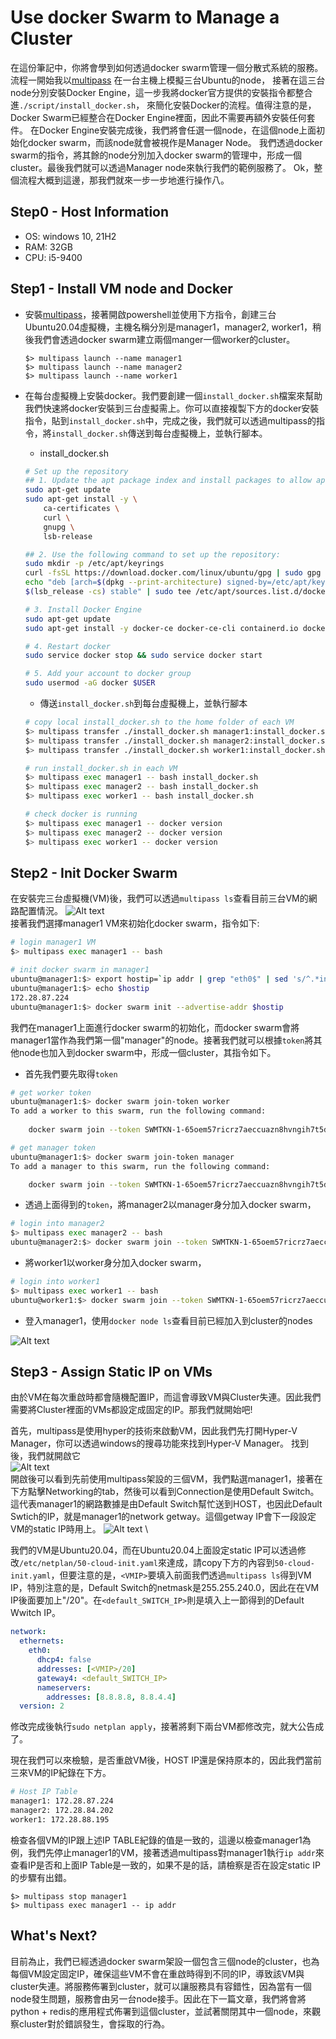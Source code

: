 # Use docker Swarm to Manage a Cluster

在這份筆記中，你將會學到如何透過docker swarm管理一個分散式系統的服務。流程一開始我以[multipass](https://multipass.run/) 在一台主機上模擬三台Ubuntu的node，
接著在這三台node分別安裝Docker Engine，這一步我將docker官方提供的安裝指令都整合進`./script/install_docker.sh`， 
來簡化安裝Docker的流程。值得注意的是，Docker Swarm已經整合在Docker Engine裡面，因此不需要再額外安裝任何套件。
在Docker Engine安裝完成後，我們將會任選一個node，在這個node上面初始化docker swarm，而該node就會被視作是Manager Node。
我們透過docker swarm的指令，將其餘的node分別加入docker swarm的管理中，形成一個cluster。最後我們就可以透過Manager node來執行我們的範例服務了。
Ok，整個流程大概到這邊，那我們就來一步一步地進行操作八。

## Step0 - Host Information
- OS: windows 10, 21H2
- RAM: 32GB
- CPU: i5-9400

## Step1 - Install VM node and Docker
- 安裝[multipass](https://multipass.run/)，接著開啟powershell並使用下方指令，創建三台Ubuntu20.04虛擬機，主機名稱分別是manager1，manager2, worker1，稍後我們會透過docker swarm建立兩個manger一個worker的cluster。
    ```
    $> multipass launch --name manager1
    $> multipass launch --name manager2
    $> multipass launch --name worker1
    ```


- 在每台虛擬機上安裝docker。我們要創建一個`install_docker.sh`檔案來幫助我們快速將docker安裝到三台虛擬需上。你可以直接複製下方的docker安裝指令，貼到`install_docker.sh`中，完成之後，我們就可以透過multipass的指令，將`install_docker.sh`傳送到每台虛擬機上，並執行腳本。
    - install_docker.sh
    ```bash
    # Set up the repository
    ## 1. Update the apt package index and install packages to allow apt to use a repository over HTTPS:
    sudo apt-get update
    sudo apt-get install -y \
        ca-certificates \
        curl \
        gnupg \
        lsb-release

    ## 2. Use the following command to set up the repository:
    sudo mkdir -p /etc/apt/keyrings
    curl -fsSL https://download.docker.com/linux/ubuntu/gpg | sudo gpg --dearmor -o /etc/apt/keyrings/docker.gpg
    echo "deb [arch=$(dpkg --print-architecture) signed-by=/etc/apt/keyrings/docker.gpg] https://download.docker.com/linux/ubuntu \
    $(lsb_release -cs) stable" | sudo tee /etc/apt/sources.list.d/docker.list > /dev/null

    # 3. Install Docker Engine
    sudo apt-get update
    sudo apt-get install -y docker-ce docker-ce-cli containerd.io docker-compose-plugin

    # 4. Restart docker
    sudo service docker stop && sudo service docker start

    # 5. Add your account to docker group
    sudo usermod -aG docker $USER
    ```
    - 傳送`install_docker.sh`到每台虛擬機上，並執行腳本
    ```bash
    # copy local install_docker.sh to the home folder of each VM
    $> multipass transfer ./install_docker.sh manager1:install_docker.sh
    $> multipass transfer ./install_docker.sh manager2:install_docker.sh
    $> multipass transfer ./install_docker.sh worker1:install_docker.sh

    # run install_docker.sh in each VM
    $> multipass exec manager1 -- bash install_docker.sh
    $> multipass exec manager2 -- bash install_docker.sh
    $> multipass exec worker1 -- bash install_docker.sh

    # check docker is running
    $> multipass exec manager1 -- docker version
    $> multipass exec manager2 -- docker version
    $> multipass exec worker1 -- docker version
    ```

## Step2 - Init Docker Swarm
在安裝完三台虛擬機(VM)後，我們可以透過`multipass ls`查看目前三台VM的網路配置情況。
<img src="imgs/multipass_ls.PNG" alt="Alt text" title="multipass ls"> \
接著我們選擇manager1 VM來初始化docker swarm，指令如下:
```bash
# login manager1 VM
$> multipass exec manager1 -- bash

# init docker swarm in manager1
ubuntu@manager1:$> export hostip=`ip addr | grep "eth0$" | sed 's/^.*inet //g' | sed 's/\/.* brd.*//g '`
ubuntu@manager1:$> echo $hostip
172.28.87.224
ubuntu@manager1:$> docker swarm init --advertise-addr $hostip

```
我們在manager1上面進行docker swarm的初始化，而docker swarm會將manager1當作為我們第一個"manager"的node。接著我們就可以根據`token`將其他node也加入到docker swarm中，形成一個cluster，其指令如下。
    
- 首先我們要先取得`token`
```bash
# get worker token
ubuntu@manager1:$> docker swarm join-token worker
To add a worker to this swarm, run the following command:
    
    docker swarm join --token SWMTKN-1-65oem57ricrz7aeccuazn8hvngih7t5dx2cetno4j66ud56444-djl8zhzacjm3b77rqpzajtl90 172.28.87.224:2377

# get manager token
ubuntu@manager1:$> docker swarm join-token manager
To add a manager to this swarm, run the following command:

    docker swarm join --token SWMTKN-1-65oem57ricrz7aeccuazn8hvngih7t5dx2cetno4j66ud56444-4s6o6buqswmwjwnm6tm0209hg 172.28.87.224:2377
```

- 透過上面得到的`token`，將manager2以manager身分加入docker swarm，
```bash
# login into manager2
$> multipass exec manager2 -- bash
ubuntu@manager2:$> docker swarm join --token SWMTKN-1-65oem57ricrz7aeccuazn8hvngih7t5dx2cetno4j66ud56444-4s6o6buqswmwjwnm6tm0209hg 172.28.87.224:2377
```

- 將worker1以worker身分加入docker swarm，
```bash
# login into worker1
$> multipass exec worker1 -- bash
ubuntu@worker1:$> docker swarm join --token SWMTKN-1-65oem57ricrz7aeccuazn8hvngih7t5dx2cetno4j66ud56444-djl8zhzacjm3b77rqpzajtl90 172.28.87.224:2377
```

- 登入manager1，使用`docker node ls`查看目前已經加入到cluster的nodes
<img src="imgs/docker_node_ls.PNG" alt="Alt text" title="multipass ls">

## Step3 - Assign Static IP on VMs
由於VM在每次重啟時都會隨機配置IP，而這會導致VM與Cluster失連。因此我們需要將Cluster裡面的VMs都設定成固定的IP。那我們就開始吧! 

首先，multipass是使用hyper的技術來啟動VM，因此我們先打開Hyper-V Manager，你可以透過windows的搜尋功能來找到Hyper-V Manager。 找到後，我們就開啟它\
<img src="imgs/hyperv_manager.PNG" alt="Alt text" title="multipass ls"> \
開啟後可以看到先前使用multipass架設的三個VM，我們點選manager1，接著在下方點擊Networking的tab，然後可以看到Connection是使用Default Switch。這代表manager1的網路數據是由Default Switch幫忙送到HOST，也因此Default Swtich的IP，就是manager1的network getway。這個getway IP會下一段設定VM的static IP時用上。
<img src="imgs/hyperv_manager_detail.PNG" alt="Alt text" title="multipass ls"> \

我們的VM是Ubuntu20.04，而在Ubuntu20.04上面設定static IP可以透過修改`/etc/netplan/50-cloud-init.yaml`來達成，請copy下方的內容到`50-cloud-init.yaml`，但要注意的是，`<VMIP>`要填入前面我們透過`multipass ls`得到VM IP，特別注意的是，Default Switch的netmask是255.255.240.0，因此在在VM IP後面要加上"/20"。在`<default_SWITCH_IP>`則是填入上一節得到的Default Wwitch IP。
```yaml
network:
  ethernets:
    eth0:
      dhcp4: false
      addresses: [<VMIP>/20]
      gateway4: <default_SWITCH_IP>
      nameservers:
        addresses: [8.8.8.8, 8.8.4.4]
  version: 2
```
修改完成後執行`sudo netplan apply`，接著將剩下兩台VM都修改完，就大公告成了。

現在我們可以來檢驗，是否重啟VM後，HOST IP還是保持原本的，因此我們當前三來VM的IP紀錄在下方。
```bash
# Host IP Table
manager1: 172.28.87.224
manager2: 172.28.84.202
worker1: 172.28.88.195
```
檢查各個VM的IP跟上述IP TABLE紀錄的值是一致的，這邊以檢查manager1為例，我們先停止manager1的VM，接著透過multipass對manager1執行`ip addr`來查看IP是否和上面IP Table是一致的，如果不是的話，請檢察是否在設定static IP的步驟有出錯。
```
$> multipass stop manager1
$> multipass exec manager1 -- ip addr
```

## What's Next?
目前為止，我們已經透過docker swarm架設一個包含三個node的cluster，也為每個VM設定固定IP，確保這些VM不會在重啟時得到不同的IP，導致該VM與cluster失連。將服務佈署到cluster，就可以讓服務具有容錯性，因為當有一個node發生問題，服務會由另一台node接手。因此在下一篇文章，我們將會將python + redis的應用程式佈署到這個cluster，並試著關閉其中一個node，來觀察cluster對於錯誤發生，會採取的行為。